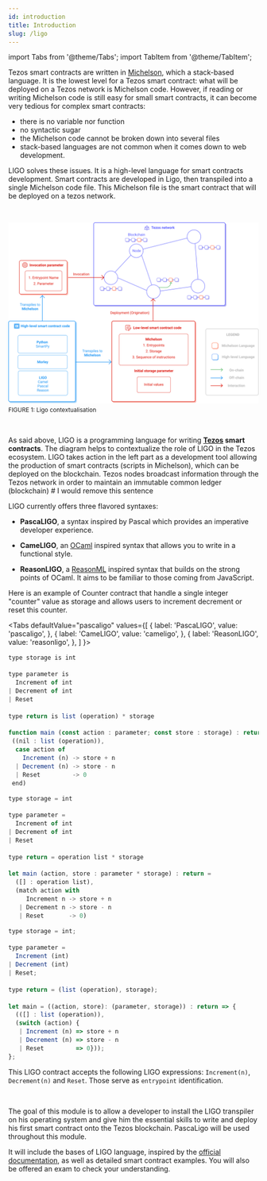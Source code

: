 ```yaml
---
id: introduction
title: Introduction
slug: /ligo
---
```


import Tabs from '@theme/Tabs';
import TabItem from '@theme/TabItem';

Tezos smart contracts are written in [Michelson](https://opentezos.com/michelson), which a stack-based language.
It is the lowest level for a Tezos smart contract: what will be deployed on a Tezos network is Michelson code.
However, if reading or writing Michelson code is still easy for small smart contracts, 
it can become very tedious for complex smart contracts:
- there is no variable nor function
- no syntactic sugar
- the Michelson code cannot be broken down into several files
- stack-based languages are not common when it comes down to web development.

LIGO solves these issues. 
It is a high-level language for smart contracts development.
Smart contracts are developed in Ligo, then transpiled into a single Michelson code file. 
This Michelson file is the smart contract that will be deployed on a tezos network.

<br/>

![](../../static/img/ligo/intro_schema.svg)
<small className="figure">FIGURE 1: Ligo contextualisation </small>

<br/>

As said above, LIGO is a programming language for writing **[Tezos](https://tezos.com/) smart contracts**.
The diagram helps to contextualize the role of LIGO in the Tezos ecosystem.
LIGO takes action in the left part as a development tool allowing
the production of smart contracts (scripts in Michelson),
which can be deployed on the blockchain.
Tezos nodes broadcast information through the Tezos network 
in order to maintain an immutable common ledger (blockchain) # I would remove this sentence

LIGO currently offers three flavored syntaxes:

- **PascaLIGO**, a syntax inspired by Pascal which provides an imperative developer experience.

- **CameLIGO**, an [OCaml](https://ocaml.org/) inspired syntax that allows you to write in a functional style.

- **ReasonLIGO**, a [ReasonML](https://reasonml.github.io/) inspired syntax that builds on the strong points of OCaml. 
  It aims to be familiar to those coming from JavaScript.

Here is an example of Counter contract that handle a single integer "counter" value 
as storage and allows users to increment decrement or reset this counter.

<Tabs
  defaultValue="pascaligo"
  values={[
  { label: 'PascaLIGO', value: 'pascaligo', },
  { label: 'CameLIGO', value: 'cameligo', },
  { label: 'ReasonLIGO', value: 'reasonligo', },
  ]
}>

<TabItem value="pascaligo">

```js
type storage is int

type parameter is
  Increment of int
| Decrement of int
| Reset

type return is list (operation) * storage

function main (const action : parameter; const store : storage) : return is
 ((nil : list (operation)),
  case action of
    Increment (n) -> store + n
  | Decrement (n) -> store - n
  | Reset         -> 0
 end)
```

</TabItem>
<TabItem value="cameligo">

```js
type storage = int

type parameter =
  Increment of int
| Decrement of int
| Reset

type return = operation list * storage

let main (action, store : parameter * storage) : return =
  ([] : operation list),
  (match action with
     Increment n -> store + n
   | Decrement n -> store - n
   | Reset       -> 0)
```

</TabItem>
<TabItem value="reasonligo">

```js
type storage = int;

type parameter =
  Increment (int)
| Decrement (int)
| Reset;

type return = (list (operation), storage);

let main = ((action, store): (parameter, storage)) : return => {
  (([] : list (operation)),
  (switch (action) {
   | Increment (n) => store + n
   | Decrement (n) => store - n
   | Reset         => 0}));
};
```

</TabItem>
</Tabs>

This LIGO contract accepts the following LIGO expressions:
`Increment(n)`, `Decrement(n)` and `Reset`. Those serve as
`entrypoint` identification.


<br/>

The goal of this module is to allow a developer to install the LIGO transpiler on his operating system
and give him the essential skills to write and deploy his first smart contract
onto the Tezos blockchain.
PascaLigo will be used throughout this module.

It will include the bases of LIGO language,
inspired by the [official documentation](https://ligolang.org/docs/language-basics/types),
as well as detailed smart contract examples.
You will also be offered an exam to check your understanding.